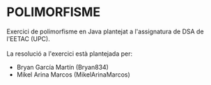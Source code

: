 # POLIMORFISME

Exercici de polimorfisme en Java plantejat a l'assignatura de DSA de l'EETAC (UPC). <br><br>
La resolució a l'exercici està plantejada per: 
<ul>
  <li>Bryan García Martín (Bryan834)</li>
  <li>Mikel Arina Marcos (MikelArinaMarcos)</li>
</ul>
